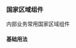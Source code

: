 ### 国家区域组件

内部业务常用国家区域组件

#### 基础用法

<demo-border>
<bt-country :list=[]></bt-country>
</demo-border>
